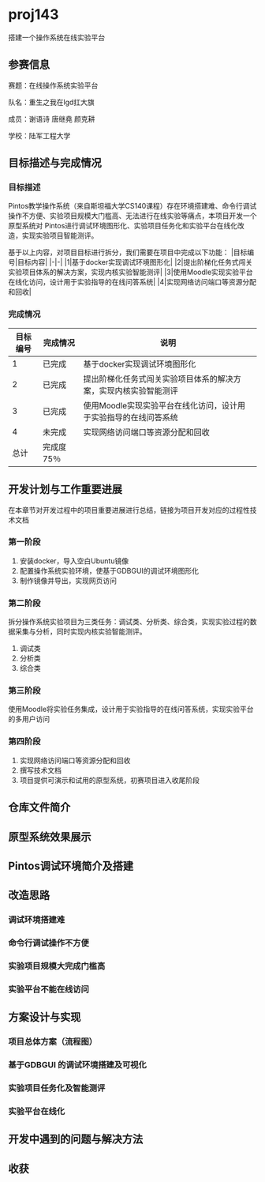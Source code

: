 # proj143
搭建一个操作系统在线实验平台
## 参赛信息
赛题：在线操作系统实验平台

队名：重生之我在lgd扛大旗

成员：谢语诗 唐继堯 颜克耕

学校：陆军工程大学
## 目标描述与完成情况
### 目标描述
Pintos教学操作系统（来自斯坦福大学CS140课程）存在环境搭建难、命令行调试操作不方便、实验项目规模大门槛高、无法进行在线实验等痛点，本项目开发一个原型系统对 Pintos进行调试环境图形化、实验项目任务化和实验平台在线化改造，实现实验项目智能测评。

基于以上内容，对项目目标进行拆分，我们需要在项目中完成以下功能：
|目标编号|目标内容|
|-|-|
|1|基于docker实现调试环境图形化|
|2|提出阶梯化任务式闯关实验项目体系的解决方案，实现内核实验智能测评|
|3|使用Moodle实现实验平台在线化访问，设计用于实验指导的在线问答系统|
|4|实现网络访问端口等资源分配和回收|
### 完成情况
|目标编号|完成情况|说明|
|-|-|-|
|1|已完成|基于docker实现调试环境图形化|
|2|已完成|提出阶梯化任务式闯关实验项目体系的解决方案，实现内核实验智能测评|
|3|已完成|使用Moodle实现实验平台在线化访问，设计用于实验指导的在线问答系统|
|4|未完成|实现网络访问端口等资源分配和回收|
|总计|完成度75％||
## 开发计划与工作重要进展
在本章节对开发过程中的项目重要进展进行总结，链接为项目开发对应的过程性技术文档
### 第一阶段
1.	安装docker，导入空白Ubuntu镜像
2.	配置操作系统实验环境，使基于GDBGUI的调试环境图形化
3.	制作镜像并导出，实现网页访问
### 第二阶段
拆分操作系统实验项目为三类任务：调试类、分析类、综合类，实现实验过程的数据采集与分析，同时实现内核实验智能测评。
1.	调试类
2.	分析类
3.	综合类
### 第三阶段
使用Moodle将实验任务集成，设计用于实验指导的在线问答系统，实现实验平台的多用户访问
### 第四阶段
1.	实现网络访问端口等资源分配和回收
2.	撰写技术文档
3.	项目提供可演示和试用的原型系统，初赛项目进入收尾阶段
## 仓库文件简介
## 原型系统效果展示
## Pintos调试环境简介及搭建
## 改造思路
### 调试环境搭建难
### 命令行调试操作不方便
### 实验项目规模大完成门槛高
### 实验平台不能在线访问
## 方案设计与实现
### 项目总体方案（流程图）
### 基于GDBGUI 的调试环境搭建及可视化
### 实验项目任务化及智能测评
### 实验平台在线化
## 开发中遇到的问题与解决方法
## 收获
